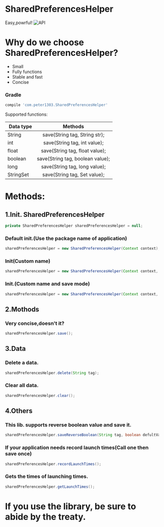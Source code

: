 # SharedPreferencesHelper
Easy,powrful!
![API](https://img.shields.io/badge/API-8%2B-brightgreen.svg?style=flat)
# Why do we choose SharedPreferencesHelper?
<ul>
 	<li>Small</li>
 	<li>Fully functions</li>
 	<li>Stable and fast</li>
 	<li>Concise</li>
</ul>

### Gradle
```groovy
compile 'com.peter1303.SharedPreferencesHelper'
```
Supported functions:

|  Data type  |                 Methods                 |
| ----------- |:---------------------------------------:|
| String      | save(String tag, String str);           |
| int         | save(String tag, int value);            |
| float       | save(String tag, float value);          |
| boolean     | save(String tag, boolean value);        |
| long        | save(String tag, long value);           |
| StringSet   | save(String tag, Set<String> value);    |

# Methods:
## 1.Init. SharedPreferencesHelper
```java
private SharedPreferencesHelper sharedPreferencesHelper = null;
```
### Default init.(Use the package name of application)
```java
sharedPreferencesHelper = new SharedPreferencesHelper(Context context);
```
### Init(Custom name)
```java
sharedPreferencesHelper = new SharedPreferencesHelper(Context context, String name);
```
### Init.(Custom name and save mode)
```java
sharedPreferencesHelper = new SharedPreferencesHelper(Context context, int mode, String name);
```
## 2.Mothods
### Very concise,doesn't it?
```java
sharedPreferencesHelper.save();
```
## 3.Data
### Delete a data.
```java
sharedPreferencesHelper.delete(String tag);
```
### Clear all data.
```java
sharedPreferencesHelper.clear();
```
## 4.Others
### This lib. supports reverse boolean value and save it.
```java
sharedPreferencesHelper.saveReverseBoolean(String tag, boolean defultValue);
```
### If your application needs record launch times(Call one then save once)
```java
sharedPreferencesHelper.recordLaunchTimes();
```
### Gets the times of launching times.
```java
sharedPreferencesHelper.getLaunchTimes();
```
# If you use the library, be sure to abide by the treaty.
